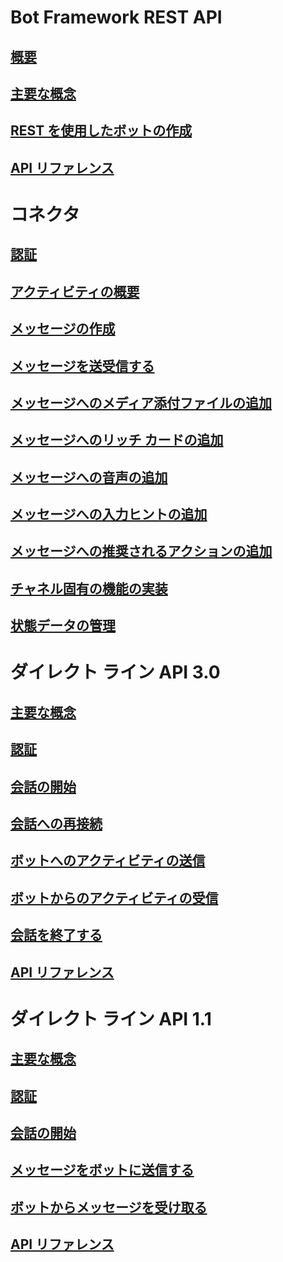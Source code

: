 # Bot Framework REST API
## [概要](bot-framework-rest-overview.md)
## [主要な概念](bot-framework-rest-connector-concepts.md)
## [REST を使用したボットの作成](~/rest-api/bot-framework-rest-connector-quickstart.md)
## [API リファレンス](bot-framework-rest-connector-api-reference.md)
# コネクタ
## [認証](bot-framework-rest-connector-authentication.md)
## [アクティビティの概要](bot-framework-rest-connector-activities.md)
## [メッセージの作成](bot-framework-rest-connector-create-messages.md)
## [メッセージを送受信する](bot-framework-rest-connector-send-and-receive-messages.md)
## [メッセージへのメディア添付ファイルの追加](bot-framework-rest-connector-add-media-attachments.md)
## [メッセージへのリッチ カードの追加](bot-framework-rest-connector-add-rich-cards.md)
## [メッセージへの音声の追加](bot-framework-rest-connector-text-to-speech.md)
## [メッセージへの入力ヒントの追加](bot-framework-rest-connector-add-input-hints.md)
## [メッセージへの推奨されるアクションの追加](bot-framework-rest-connector-add-suggested-actions.md)
## [チャネル固有の機能の実装](bot-framework-rest-connector-channeldata.md)
## [状態データの管理](bot-framework-rest-state.md)
# ダイレクト ライン API 3.0
## [主要な概念](bot-framework-rest-direct-line-3-0-concepts.md)
## [認証](bot-framework-rest-direct-line-3-0-authentication.md)
## [会話の開始](bot-framework-rest-direct-line-3-0-start-conversation.md)
## [会話への再接続](bot-framework-rest-direct-line-3-0-reconnect-to-conversation.md)
## [ボットへのアクティビティの送信](bot-framework-rest-direct-line-3-0-send-activity.md)
## [ボットからのアクティビティの受信](bot-framework-rest-direct-line-3-0-receive-activities.md)
## [会話を終了する](bot-framework-rest-direct-line-3-0-end-conversation.md)
## [API リファレンス](bot-framework-rest-direct-line-3-0-api-reference.md)
# ダイレクト ライン API 1.1
## [主要な概念](bot-framework-rest-direct-line-1-1-concepts.md)
## [認証](bot-framework-rest-direct-line-1-1-authentication.md)
## [会話の開始](bot-framework-rest-direct-line-1-1-start-conversation.md)
## [メッセージをボットに送信する](bot-framework-rest-direct-line-1-1-send-message.md)
## [ボットからメッセージを受け取る](bot-framework-rest-direct-line-1-1-receive-messages.md)
## [API リファレンス](bot-framework-rest-direct-line-1-1-api-reference.md)
